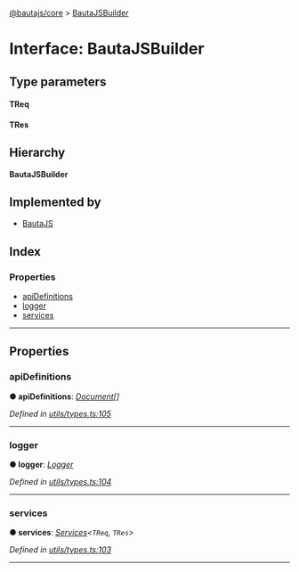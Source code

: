 [@bautajs/core](../README.md) > [BautaJSBuilder](../interfaces/bautajsbuilder.md)

# Interface: BautaJSBuilder

## Type parameters
#### TReq 
#### TRes 
## Hierarchy

**BautaJSBuilder**

## Implemented by

* [BautaJS](../classes/bautajs.md)

## Index

### Properties

* [apiDefinitions](bautajsbuilder.md#apidefinitions)
* [logger](bautajsbuilder.md#logger)
* [services](bautajsbuilder.md#services)

---

## Properties

<a id="apidefinitions"></a>

###  apiDefinitions

**● apiDefinitions**: *[Document](../#document)[]*

*Defined in [utils/types.ts:105](https://github.axa.com/Digital/bauta-nodejs/blob/9b864df/packages/bautajs/src/utils/types.ts#L105)*

___
<a id="logger"></a>

###  logger

**● logger**: *[Logger](logger.md)*

*Defined in [utils/types.ts:104](https://github.axa.com/Digital/bauta-nodejs/blob/9b864df/packages/bautajs/src/utils/types.ts#L104)*

___
<a id="services"></a>

###  services

**● services**: *[Services](../#services)<`TReq`, `TRes`>*

*Defined in [utils/types.ts:103](https://github.axa.com/Digital/bauta-nodejs/blob/9b864df/packages/bautajs/src/utils/types.ts#L103)*

___

